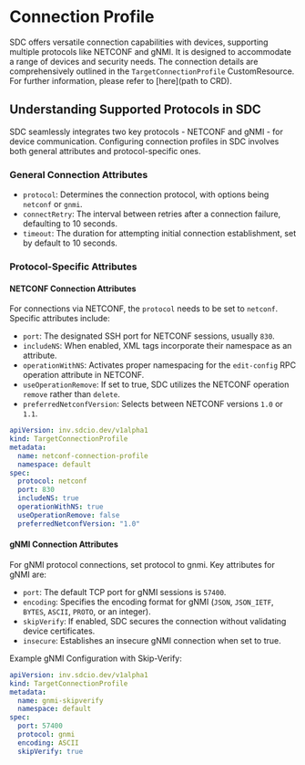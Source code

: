 # Connection Profile

SDC offers versatile connection capabilities with devices, supporting multiple protocols like NETCONF and gNMI.
It is designed to accommodate a range of devices and security needs. The connection details are comprehensively outlined in the `TargetConnectionProfile` CustomResource. For further information, please refer to [here](path to CRD).

## Understanding Supported Protocols in SDC

SDC seamlessly integrates two key protocols - NETCONF and gNMI - for device communication.
Configuring connection profiles in SDC involves both general attributes and protocol-specific ones.

### General Connection Attributes

* `protocol`: Determines the connection protocol, with options being `netconf` or `gnmi`.
* `connectRetry`: The interval between retries after a connection failure, defaulting to 10 seconds.
* `timeout`: The duration for attempting initial connection establishment, set by default to 10 seconds.

### Protocol-Specific Attributes

#### NETCONF Connection Attributes

For connections via NETCONF, the `protocol` needs to be set to `netconf`. Specific attributes include:

* `port`: The designated SSH port for NETCONF sessions, usually `830`.
* `includeNS`: When enabled, XML tags incorporate their namespace as an attribute.
* `operationWithNS`: Activates proper namespacing for the `edit-config` RPC operation attribute in NETCONF.
* `useOperationRemove`: If set to true, SDC utilizes the NETCONF operation `remove` rather than `delete`.
* `preferredNetconfVersion`: Selects between NETCONF versions `1.0` or `1.1`.

```yaml
apiVersion: inv.sdcio.dev/v1alpha1
kind: TargetConnectionProfile
metadata:
  name: netconf-connection-profile
  namespace: default
spec:
  protocol: netconf
  port: 830
  includeNS: true
  operationWithNS: true
  useOperationRemove: false
  preferredNetconfVersion: "1.0"
```

#### gNMI Connection Attributes

For gNMI protocol connections, set protocol to gnmi. Key attributes for gNMI are:

* `port`: The default TCP port for gNMI sessions is `57400`.
* `encoding`: Specifies the encoding format for gNMI (`JSON`, `JSON_IETF`, `BYTES`, `ASCII`, `PROTO`, or an integer).
* `skipVerify`: If enabled, SDC secures the connection without validating device certificates.
* `insecure`: Establishes an insecure gNMI connection when set to true.

Example gNMI Configuration with Skip-Verify:

```yaml
apiVersion: inv.sdcio.dev/v1alpha1
kind: TargetConnectionProfile
metadata:
  name: gnmi-skipverify
  namespace: default
spec:
  port: 57400
  protocol: gnmi
  encoding: ASCII
  skipVerify: true
```
